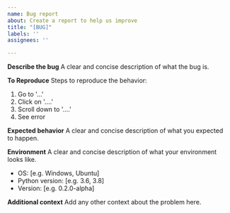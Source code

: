 ```yaml
---
name: Bug report
about: Create a report to help us improve
title: "[BUG]"
labels: ''
assignees: ''

---
```


**Describe the bug**
A clear and concise description of what the bug is.

**To Reproduce**
Steps to reproduce the behavior:
1. Go to '...'
2. Click on '....'
3. Scroll down to '....'
4. See error

**Expected behavior**
A clear and concise description of what you expected to happen.

**Environment**
A clear and concise description of what your environment looks like.
 - OS: [e.g. Windows, Ubuntu]
 - Python version: [e.g. 3.6, 3.8]
 - Version: [e.g. 0.2.0-alpha]

**Additional context**
Add any other context about the problem here.
